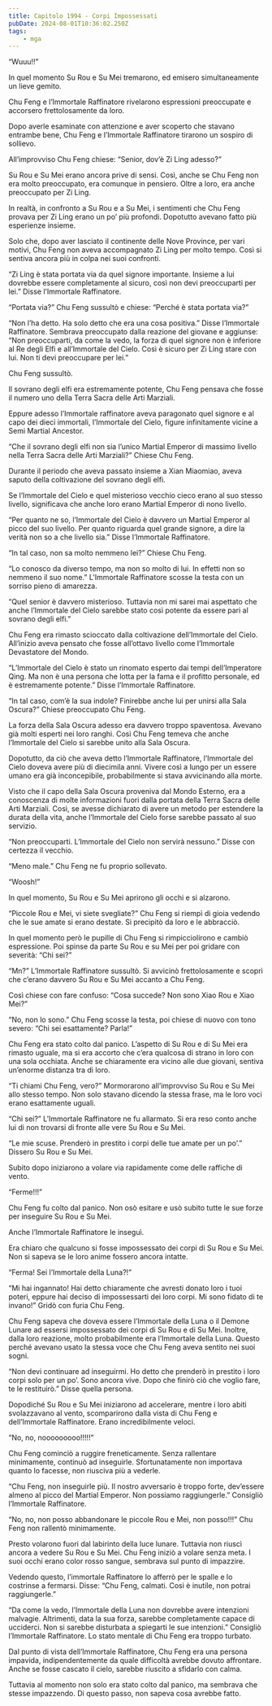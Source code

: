 ```yaml
---
title: Capitolo 1994 - Corpi Impossessati
pubDate: 2024-08-01T10:36:02.250Z
tags:
    - mga
---
```



“Wuuu!!”

In quel momento Su Rou e Su Mei tremarono, ed emisero simultaneamente un lieve gemito.

Chu Feng e l’Immortale Raffinatore rivelarono espressioni preoccupate e accorsero frettolosamente da loro.

Dopo averle esaminate con attenzione e aver scoperto che stavano entrambe bene, Chu Feng e l’Immortale Raffinatore tirarono un sospiro di sollievo.

All’improvviso Chu Feng chiese: “Senior, dov’è Zi Ling adesso?”

Su Rou e Su Mei erano ancora prive di sensi. Così, anche se Chu Feng non era molto preoccupato, era comunque in pensiero. Oltre a loro, era anche preoccupato per Zi Ling.

In realtà, in confronto a Su Rou e a Su Mei, i sentimenti che Chu Feng provava per Zi Ling erano un po’ più profondi. Dopotutto avevano fatto più esperienze insieme.

Solo che, dopo aver lasciato il continente delle Nove Province, per vari motivi, Chu Feng non aveva accompagnato Zi Ling per molto tempo. Così si sentiva ancora più in colpa nei suoi confronti.

“Zi Ling è stata portata via da quel signore importante. Insieme a lui dovrebbe essere completamente al sicuro, così non devi preoccuparti per lei.” Disse l’Immortale Raffinatore.

“Portata via?” Chu Feng sussultò e chiese: “Perché è stata portata via?”

“Non l’ha detto. Ha solo detto che era una cosa positiva.” Disse l’Immortale Raffinatore. Sembrava preoccupato dalla reazione del giovane e aggiunse: “Non preoccuparti, da come la vedo, la forza di quel signore non è inferiore al Re degli Elfi e all’Immortale del Cielo. Così è sicuro per Zi Ling stare con lui. Non ti devi preoccupare per lei.”

Chu Feng sussultò.

Il sovrano degli elfi era estremamente potente, Chu Feng pensava che fosse il numero uno della Terra Sacra delle Arti Marziali.

Eppure adesso l’Immortale raffinatore aveva paragonato quel signore e al capo dei dieci immortali, l’Immortale del Cielo, figure infinitamente vicine a Semi Martial Ancestor.

“Che il sovrano degli elfi non sia l’unico Martial Emperor di massimo livello nella Terra Sacra delle Arti Marziali?” Chiese Chu Feng.

Durante il periodo che aveva passato insieme a Xian Miaomiao, aveva saputo della coltivazione del sovrano degli elfi.

Se l’Immortale del Cielo e quel misterioso vecchio cieco erano al suo stesso livello, significava che anche loro erano Martial Emperor di nono livello.

“Per quanto ne so, l’Immortale del Cielo è davvero un Martial Emperor al picco del suo livello. Per quanto riguarda quel grande signore, a dire la verità non so a che livello sia.” Disse l’Immortale Raffinatore.

“In tal caso, non sa molto nemmeno lei?” Chiese Chu Feng.

“Lo conosco da diverso tempo, ma non so molto di lui. In effetti non so nemmeno il suo nome.” L’Immortale Raffinatore scosse la testa con un sorriso pieno di amarezza.

“Quel senior è davvero misterioso. Tuttavia non mi sarei mai aspettato che anche l’Immortale del Cielo sarebbe stato così potente da essere pari al sovrano degli elfi.”

Chu Feng era rimasto scioccato dalla coltivazione dell’Immortale del Cielo. All’inizio aveva pensato che fosse all’ottavo livello come l’Immortale Devastatore del Mondo.

“L’Immortale del Cielo è stato un rinomato esperto dai tempi dell’Imperatore Qing. Ma non è una persona che lotta per la fama e il profitto personale, ed è estremamente potente.” Disse l’Immortale Raffinatore.

“In tal caso, com’è la sua indole? Finirebbe anche lui per unirsi alla Sala Oscura?” Chiese preoccupato Chu Feng.

La forza della Sala Oscura adesso era davvero troppo spaventosa. Avevano già molti esperti nei loro ranghi. Così Chu Feng temeva che anche l’Immortale del Cielo si sarebbe unito alla Sala Oscura.

Dopotutto, da ciò che aveva detto l’Immortale Raffinatore, l’Immortale del Cielo doveva avere più di diecimila anni. Vivere così a lungo per un essere umano era già inconcepibile, probabilmente si stava avvicinando alla morte.

Visto che il capo della Sala Oscura proveniva dal Mondo Esterno, era a conoscenza di molte informazioni fuori dalla portata della Terra Sacra delle Arti Marziali. Così, se avesse dichiarato di avere un metodo per estendere la durata della vita, anche l’Immortale del Cielo forse sarebbe passato al suo servizio.

“Non preoccuparti. L’Immortale del Cielo non servirà nessuno.” Disse con certezza il vecchio.

“Meno male.” Chu Feng ne fu proprio sollevato.

“Woosh!”

In quel momento, Su Rou e Su Mei aprirono gli occhi e si alzarono.

“Piccole Rou e Mei, vi siete svegliate?” Chu Feng si riempì di gioia vedendo che le sue amate si erano destate. Si precipitò da loro e le abbracciò.

In quel momento però le pupille di Chu Feng si rimpicciolirono e cambiò espressione. Poi spinse da parte Su Rou e su Mei per poi gridare con severità: “Chi sei?”

“Mn?” L’Immortale Raffinatore sussultò. Si avvicinò frettolosamente e scoprì che c’erano davvero Su Rou e Su Mei accanto a Chu Feng.

Così chiese con fare confuso: “Cosa succede? Non sono Xiao Rou e Xiao Mei?”

“No, non lo sono.” Chu Feng scosse la testa, poi chiese di nuovo con tono severo: “Chi sei esattamente? Parla!”

Chu Feng era stato colto dal panico. L’aspetto di Su Rou e di Su Mei era rimasto uguale, ma si era accorto che c’era qualcosa di strano in loro con una sola occhiata. Anche se chiaramente era vicino alle due giovani, sentiva un’enorme distanza tra di loro.

“Ti chiami Chu Feng, vero?” Mormorarono all’improvviso Su Rou e Su Mei allo stesso tempo. Non solo stavano dicendo la stessa frase, ma le loro voci erano esattamente uguali.

“Chi sei?” L’Immortale Raffinatore ne fu allarmato. Si era reso conto anche lui di non trovarsi di fronte alle vere Su Rou e Su Mei.

“Le mie scuse. Prenderò in prestito i corpi delle tue amate per un po’.” Dissero Su Rou e Su Mei.

Subito dopo iniziarono a volare via rapidamente come delle raffiche di vento.

“Ferme!!!”

Chu Feng fu colto dal panico. Non osò esitare e usò subito tutte le sue forze per inseguire Su Rou e Su Mei.

Anche l’Immortale Raffinatore le inseguì.

Era chiaro che qualcuno si fosse impossessato dei corpi di Su Rou e Su Mei. Non si sapeva se le loro anime fossero ancora intatte.

“Ferma! Sei l’Immortale della Luna?!”

“Mi hai ingannato! Hai detto chiaramente che avresti donato loro i tuoi poteri, eppure hai deciso di impossessarti dei loro corpi. Mi sono fidato di te invano!” Gridò con furia Chu Feng.

Chu Feng sapeva che doveva essere l’Immortale della Luna o il Demone Lunare ad essersi impossessato dei corpi di Su Rou e di Su Mei. Inoltre, dalla loro reazione, molto probabilmente era l’Immortale della Luna. Questo perché avevano usato la stessa voce che Chu Feng aveva sentito nei suoi sogni.

“Non devi continuare ad inseguirmi. Ho detto che prenderò in prestito i loro corpi solo per un po’. Sono ancora vive. Dopo che finirò ciò che voglio fare, te le restituirò.” Disse quella persona.

Dopodiché Su Rou e Su Mei iniziarono ad accelerare, mentre i loro abiti svolazzavano al vento, scomparirono dalla vista di Chu Feng e dell’Immortale Raffinatore. Erano incredibilmente veloci.

“No, no, nooooooooo!!!!!”

Chu Feng cominciò a ruggire freneticamente. Senza rallentare minimamente, continuò ad inseguirle. Sfortunatamente non importava quanto lo facesse, non riusciva più a vederle.

“Chu Feng, non inseguirle più. Il nostro avversario è troppo forte, dev’essere almeno al picco del Martial Emperor. Non possiamo raggiungerle.” Consigliò l’Immortale Raffinatore.

“No, no, non posso abbandonare le piccole Rou e Mei, non posso!!!” Chu Feng non rallentò minimamente.

Presto volarono fuori dal labirinto della luce lunare. Tuttavia non riuscì ancora a vedere Su Rou e Su Mei. Chu Feng iniziò a volare senza meta. I suoi occhi erano color rosso sangue, sembrava sul punto di impazzire.

Vedendo questo, l’immortale Raffinatore lo afferrò per le spalle e lo costrinse a fermarsi. Disse: “Chu Feng, calmati. Così è inutile, non potrai raggiungerle.”

“Da come la vedo, l’Immortale della Luna non dovrebbe avere intenzioni malvagie. Altrimenti, data la sua forza, sarebbe completamente capace di ucciderci. Non si sarebbe disturbata a spiegarti le sue intenzioni.” Consigliò l’Immortale Raffinatore. Lo stato mentale di Chu Feng era troppo turbato.

Dal punto di vista dell’Immortale Raffinatore, Chu Feng era una persona impavida, indipendentemente da quale difficoltà avrebbe dovuto affrontare. Anche se fosse cascato il cielo, sarebbe riuscito a sfidarlo con calma.

Tuttavia al momento non solo era stato colto dal panico, ma sembrava che stesse impazzendo. Di questo passo, non sapeva cosa avrebbe fatto.


